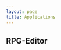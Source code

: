 ```yaml
---
layout: page
title: Applications
---
```


## RPG-Editor

<div class="full-width">
    <div class="demo-box">
    <a class="no-decoration" href="https://plotboilerplate.io/rpg-dialogue/dist/tests/editor.html" target="_blank">
        <div style="background-image: url('https://plotboilerplate.io/repo/screenshots/screenshot-20230803-1-styled-editor.png')"></div>
    </a>
    </div>
</div>
